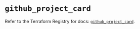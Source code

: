 # `github_project_card`

Refer to the Terraform Registry for docs: [`github_project_card`](https://registry.terraform.io/providers/integrations/github/6.7.5/docs/resources/project_card).
